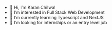 - 👋 Hi, I’m Karan Chilwal
- 👀 I’m interested in Full Stack Web Development
- 🌱 I’m currently learning Typescript and NextJS
- 💞️ I’m looking for internships or an entry level job


<!---
FrankYChills/FrankYChills is a ✨ special ✨ repository because its `README.md` (this file) appears on your GitHub profile.
You can click the Preview link to take a look at your changes.
--->

